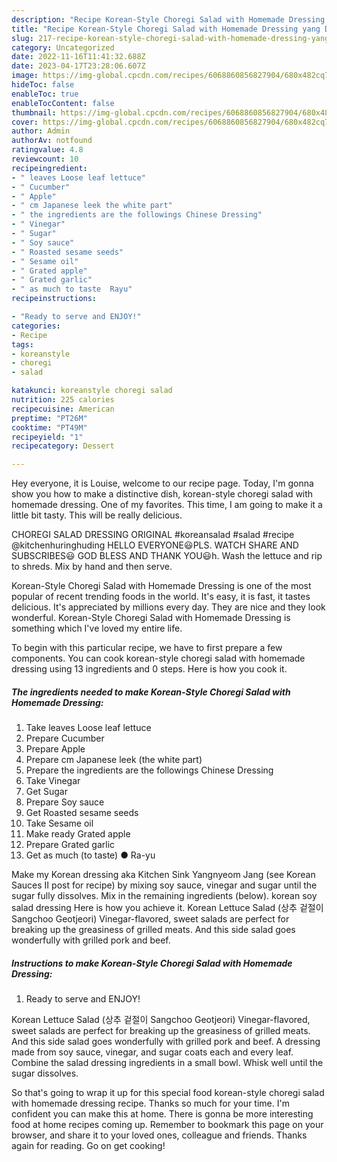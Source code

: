 ```yaml
---
description: "Recipe Korean-Style Choregi Salad with Homemade Dressing yang Delicious}"
title: "Recipe Korean-Style Choregi Salad with Homemade Dressing yang Delicious}"
slug: 217-recipe-korean-style-choregi-salad-with-homemade-dressing-yang-delicious
category: Uncategorized
date: 2022-11-16T11:41:32.688Z
date: 2023-04-17T23:28:06.607Z
image: https://img-global.cpcdn.com/recipes/6068860856827904/680x482cq70/korean-style-choregi-salad-with-homemade-dressing-recipe-main-photo.jpg
hideToc: false
enableToc: true
enableTocContent: false
thumbnail: https://img-global.cpcdn.com/recipes/6068860856827904/680x482cq70/korean-style-choregi-salad-with-homemade-dressing-recipe-main-photo.jpg
cover: https://img-global.cpcdn.com/recipes/6068860856827904/680x482cq70/korean-style-choregi-salad-with-homemade-dressing-recipe-main-photo.jpg
author: Admin
authorAv: notfound
ratingvalue: 4.8
reviewcount: 10
recipeingredient:
- " leaves Loose leaf lettuce"
- " Cucumber"
- " Apple"
- " cm Japanese leek the white part"
- " the ingredients are the followings Chinese Dressing"
- " Vinegar"
- " Sugar"
- " Soy sauce"
- " Roasted sesame seeds"
- " Sesame oil"
- " Grated apple"
- " Grated garlic"
- " as much to taste  Rayu"
recipeinstructions:

- "Ready to serve and ENJOY!"
categories:
- Recipe
tags:
- koreanstyle
- choregi
- salad

katakunci: koreanstyle choregi salad 
nutrition: 225 calories
recipecuisine: American
preptime: "PT26M"
cooktime: "PT49M"
recipeyield: "1"
recipecategory: Dessert

---
```



Hey everyone, it is Louise, welcome to our recipe page. Today, I'm gonna show you how to make a distinctive dish, korean-style choregi salad with homemade dressing. One of my favorites. This time, I am going to make it a little bit tasty. This will be really delicious.

CHOREGI SALAD DRESSING ORIGINAL #koreansalad #salad #recipe @kitchenhuringhuding HELLO EVERYONE😃PLS. WATCH SHARE AND SUBSCRIBES😃 GOD BLESS AND THANK YOU😃h. Wash the lettuce and rip to shreds. Mix by hand and then serve.

Korean-Style Choregi Salad with Homemade Dressing is one of the most popular of recent trending foods in the world. It's easy, it is fast, it tastes delicious. It's appreciated by millions every day. They are nice and they look wonderful. Korean-Style Choregi Salad with Homemade Dressing is something which I've loved my entire life.


To begin with this particular recipe, we have to first prepare a few components. You can cook korean-style choregi salad with homemade dressing using 13 ingredients and 0 steps. Here is how you cook it.

<!--inarticleads1-->

##### The ingredients needed to make Korean-Style Choregi Salad with Homemade Dressing:

1. Take  leaves Loose leaf lettuce
1. Prepare  Cucumber
1. Prepare  Apple
1. Prepare  cm Japanese leek (the white part)
1. Prepare  the ingredients are the followings Chinese Dressing
1. Take  Vinegar
1. Get  Sugar
1. Prepare  Soy sauce
1. Get  Roasted sesame seeds
1. Take  Sesame oil
1. Make ready  Grated apple
1. Prepare  Grated garlic
1. Get  as much (to taste) ● Ra-yu


Make my Korean dressing aka Kitchen Sink Yangnyeom Jang (see Korean Sauces II post for recipe) by mixing soy sauce, vinegar and sugar until the sugar fully dissolves. Mix in the remaining ingredients (below). korean soy salad dressing Here is how you achieve it. Korean Lettuce Salad (상추 겉절이 Sangchoo Geotjeori) Vinegar-flavored, sweet salads are perfect for breaking up the greasiness of grilled meats. And this side salad goes wonderfully with grilled pork and beef. 

<!--inarticleads2-->

##### Instructions to make Korean-Style Choregi Salad with Homemade Dressing:


1. Ready to serve and ENJOY!

Korean Lettuce Salad (상추 겉절이 Sangchoo Geotjeori) Vinegar-flavored, sweet salads are perfect for breaking up the greasiness of grilled meats. And this side salad goes wonderfully with grilled pork and beef. A dressing made from soy sauce, vinegar, and sugar coats each and every leaf. Combine the salad dressing ingredients in a small bowl. Whisk well until the sugar dissolves. 

So that's going to wrap it up for this special food korean-style choregi salad with homemade dressing recipe. Thanks so much for your time. I'm confident you can make this at home. There is gonna be more interesting food at home recipes coming up. Remember to bookmark this page on your browser, and share it to your loved ones, colleague and friends. Thanks again for reading. Go on get cooking!
